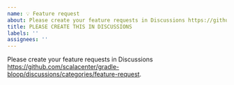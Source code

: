 ```yaml
---
name: 💡 Feature request
about: Please create your feature requests in Discussions https://github.com/scalacenter/gradle-bloop/discussions/categories/feature-request.
title: PLEASE CREATE THIS IN DISCUSSIONS
labels: ''
assignees: ''
---
```


Please create your feature requests in Discussions
https://github.com/scalacenter/gradle-bloop/discussions/categories/feature-request.
